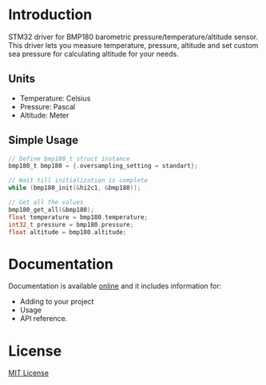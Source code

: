 # Introduction

STM32 driver for BMP180 barometric pressure/temperature/altitude sensor. This driver lets you measure temperature, pressure, altitude and set custom sea pressure for calculating altitude for your needs.

## Units

* Temperature: Celsius
* Pressure: Pascal
* Altitude: Meter

## Simple Usage

```c
// Define bmp180_t struct instance
bmp180_t bmp180 = {.oversampling_setting = standart};

// Wait till initialization is complete
while (bmp180_init(&hi2c1, &bmp180));

// Get all the values
bmp180_get_all(&bmp180);
float temperature = bmp180.temperature;
int32_t pressure = bmp180.pressure;
float altitude = bmp180.altitude;
```

# Documentation

Documentation is available [online](https://bmp180-stm32-driver.readthedocs.io/en/latest/) and it includes information for:

* Adding to your project
* Usage
* API reference.

# License

[MIT License](LICENSE)
